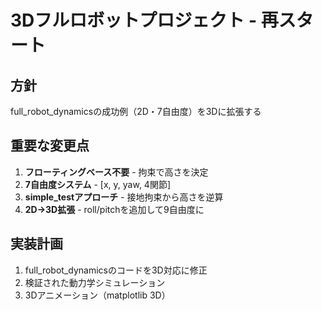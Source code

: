 # 3Dフルロボットプロジェクト - 再スタート

## 方針
full_robot_dynamicsの成功例（2D・7自由度）を3Dに拡張する

## 重要な変更点
1. **フローティングベース不要** - 拘束で高さを決定
2. **7自由度システム** - [x, y, yaw, 4関節]
3. **simple_testアプローチ** - 接地拘束から高さを逆算
4. **2D→3D拡張** - roll/pitchを追加して9自由度に

## 実装計画
1. full_robot_dynamicsのコードを3D対応に修正
2. 検証された動力学シミュレーション
3. 3Dアニメーション（matplotlib 3D）